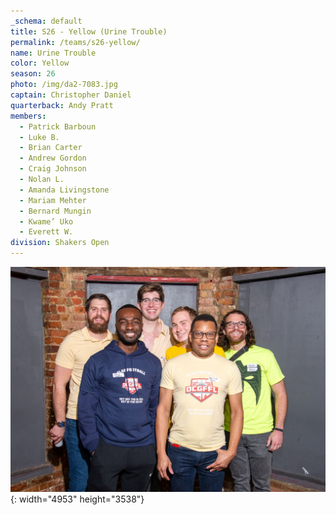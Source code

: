 ```yaml
---
_schema: default
title: S26 - Yellow (Urine Trouble)
permalink: /teams/s26-yellow/
name: Urine Trouble
color: Yellow
season: 26
photo: /img/da2-7083.jpg
captain: Christopher Daniel
quarterback: Andy Pratt
members:
  - Patrick Barboun
  - Luke B.
  - Brian Carter
  - Andrew Gordon
  - Craig Johnson
  - Nolan L.
  - Amanda Livingstone
  - Mariam Mehter
  - Bernard Mungin
  - Kwame’ Uko
  - Everett W.
division: Shakers Open
---
```

![](/img/da2-7083.jpg){: width="4953" height="3538"}